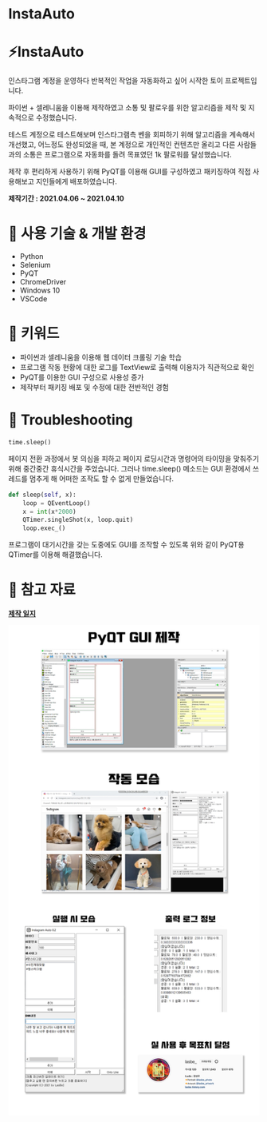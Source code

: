 # InstaAuto

# ⚡️InstaAuto

인스타그램 계정을 운영하다 반복적인 작업을 자동화하고 싶어 시작한 토이 프로젝트입니다.

파이썬 + 셀레니움을 이용해 제작하였고 소통 및 팔로우를 위한 알고리즘을 제작 및 지속적으로 수정했습니다.

테스트 계정으로 테스트해보며 인스타그램측 벤을 회피하기 위해 알고리즘을 계속해서 개선했고, 어느정도 완성되었을 때, 본 계정으로 개인적인 컨텐츠만 올리고 다른 사람들과의 소통은 프로그램으로 자동화를 돌려 목표였던 1k 팔로워를 달성했습니다.

제작 후 편리하게 사용하기 위해 PyQT를 이용해 GUI를 구성하였고 패키징하여 직접 사용해보고 지인들에게 배포하였습니다.

**제작기간 : 2021.04.06 ~ 2021.04.10**

# 📌 사용 기술 & 개발 환경

- Python
- Selenium
- PyQT
- ChromeDriver
- Windows 10
- VSCode

# 📌 키워드

- 파이썬과 셀레니움을 이용해 웹 데이터 크롤링 기술 학습
- 프로그램 작동 현황에 대한 로그를 TextView로 출력해 이용자가 직관적으로 확인
- PyQT를 이용한 GUI 구성으로 사용성 증가
- 제작부터 패키징 배포 및 수정에 대한 전반적인 경험

# 📌 Troubleshooting

```python
time.sleep()
```

페이지 전환 과정에서 봇 의심을 피하고 페이지 로딩시간과 명령어의 타이밍을 맞춰주기 위해 중간중간 휴식시간을 주었습니다. 
그러나 time.sleep() 메소드는 GUI 환경에서 쓰레드를 멈추게 해 어떠한 조작도 할 수 없게 만들었습니다.

```python
def sleep(self, x): 
	loop = QEventLoop() 
	x = int(x*2000) 
	QTimer.singleShot(x, loop.quit) 
	loop.exec_()
```

프로그램이 대기시간을 갖는 도중에도 GUI를 조작할 수 있도록 위와 같이 PyQT용 QTimer를 이용해 해결했습니다.

# 📌 참고 자료

[**제작 일지**](https://lasbe.tistory.com/3)

![InstaAuto.jpg](InstaAuto%20dcd7b59684fa442abe93a50e10e16f81/InstaAuto.jpg)
